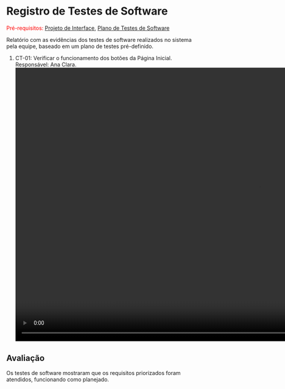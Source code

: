 # Registro de Testes de Software

<span style="color:red">Pré-requisitos: <a href="3-Projeto de Interface.md"> Projeto de Interface</a></span>, <a href="8-Plano de Testes de Software.md"> Plano de Testes de Software</a>

Relatório com as evidências dos testes de software realizados no sistema pela equipe, baseado em um plano de testes pré-definido.


<ol>
  <li> 
    CT-01: Verificar o funcionamento dos botões da Página Inicial.
    <br>
    Responsável: Ana Clara.
    <br>
    <video width="1280" height="720" controls>
      <source src="/docs/gravacoes/gravacaohome.mp4" type="video/mp4">
      </video>
  </li>
</ol>


## Avaliação

Os testes de software mostraram que os requisitos priorizados foram atendidos, funcionando como planejado.
